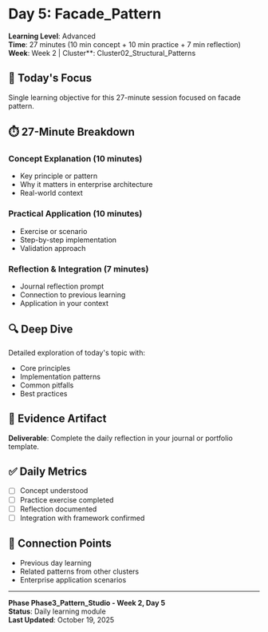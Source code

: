 # Day 5: Facade_Pattern

**Learning Level**: Advanced  
**Time**: 27 minutes (10 min concept + 10 min practice + 7 min reflection)  
**Week**: Week 2 | Cluster**: Cluster02_Structural_Patterns

## 🎯 Today's Focus

Single learning objective for this 27-minute session focused on facade pattern.

## ⏱️ 27-Minute Breakdown

### Concept Explanation (10 minutes)
- Key principle or pattern
- Why it matters in enterprise architecture
- Real-world context

### Practical Application (10 minutes)
- Exercise or scenario
- Step-by-step implementation
- Validation approach

### Reflection & Integration (7 minutes)
- Journal reflection prompt
- Connection to previous learning
- Application in your context

## 🔍 Deep Dive

Detailed exploration of today's topic with:
- Core principles
- Implementation patterns
- Common pitfalls
- Best practices

## 💼 Evidence Artifact

**Deliverable**: Complete the daily reflection in your journal or portfolio template.

## ✅ Daily Metrics

- [ ] Concept understood
- [ ] Practice exercise completed
- [ ] Reflection documented
- [ ] Integration with framework confirmed

## 🔗 Connection Points

- Previous day learning
- Related patterns from other clusters
- Enterprise application scenarios

---

**Phase Phase3_Pattern_Studio - Week 2, Day 5**  
**Status**: Daily learning module  
**Last Updated**: October 19, 2025
